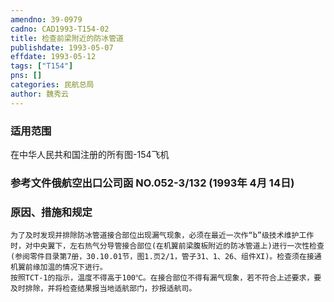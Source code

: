 ```yaml
---
amendno: 39-0979  
cadno: CAD1993-T154-02  
title: 检查前梁附近的防冰管道  
publishdate: 1993-05-07  
effdate: 1993-05-12  
tags: ["T154"]  
pns: []  
categories: 民航总局  
author: 魏秀云  
---
```

  
### 适用范围  
在中华人民共和国注册的所有图-154飞机  
  
<!--more-->  
### 参考文件俄航空出口公司函 NO.052-3/132 (1993年 4月 14日)  
  
### 原因、措施和规定  
    为了及时发现并排除防冰管道接合部位出现漏气现象，必须在最近一次作“b”级技术维护工作时，对中央翼下，左右热气分导管接合部位(在机翼前梁腹板附近的防冰管道上)进行一次性检查(参阅零件目录第7册，30.10.01节，图1.页2/1，管子31、1、26、组件XI)。检查须在接通机翼前缘加温的情况下进行。  
    按照TCT-1的指示，温度不得高于100℃。在接合部位不得有漏气现象，若不符合上述要求，要及时排除，并将检查结果报当地适航部门，抄报适航司。  
  
  
